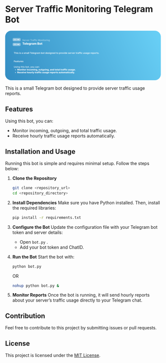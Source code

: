 # Server Traffic Monitoring Telegram Bot

![Logo](./readme.svg)

This is a small Telegram bot designed to provide server traffic usage reports.

## Features

Using this bot, you can:
- Monitor incoming, outgoing, and total traffic usage.
- Receive hourly traffic usage reports automatically.

## Installation and Usage

Running this bot is simple and requires minimal setup. Follow the steps below:

1. **Clone the Repository**
   ```bash
   git clone <repository_url>
   cd <repository_directory>
   ```

2. **Install Dependencies**
   Make sure you have Python installed. Then, install the required libraries:
   ```bash
   pip install -r requirements.txt
   ```

3. **Configure the Bot**
   Update the configuration file with your Telegram bot token and server details:
   - Open `bot.py` .
   - Add your bot token and ChatID.

4. **Run the Bot**
   Start the bot with:
   ```bash
   python bot.py
   ```
   OR
    ```bash
   nohup python bot.py &
   ```

5. **Monitor Reports**
   Once the bot is running, it will send hourly reports about your server’s traffic usage directly to your Telegram chat.

## Contribution

Feel free to contribute to this project by submitting issues or pull requests.

## License

This project is licensed under the [MIT License](LICENSE).

